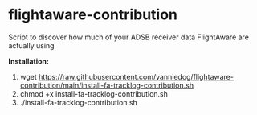 # flightaware-contribution
Script to discover how much of your ADSB receiver data FlightAware are actually using

**Installation:**
1) wget https://raw.githubusercontent.com/yanniedog/flightaware-contribution/main/install-fa-tracklog-contribution.sh
2) chmod +x install-fa-tracklog-contribution.sh
3) ./install-fa-tracklog-contribution.sh

